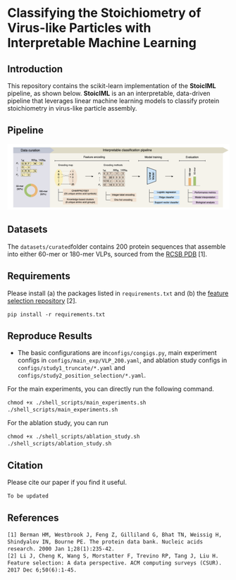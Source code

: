 # Classifying the Stoichiometry of Virus-like Particles with Interpretable Machine Learning

## Introduction 
This repository contains the scikit-learn implementation of the **StoicIML** pipeline, as shown below. **StoicIML** is an an interpretable, data-driven pipeline that leverages linear machine learning models to classify protein stoichiometry in virus-like particle assembly. 
## Pipeline
![VLP-workflow](image/VLP-workflow-7.png)

## Datasets
The ``datasets/curated``folder contains 200 protein sequences that assemble into either 60-mer or 180-mer VLPs, sourced from the [RCSB PDB](https://www.rcsb.org/) [1]. 

## Requirements
Please install (a) the packages listed in ``requirements.txt`` and (b) the [feature selection repository](https://github.com/jundongl/scikit-feature?tab=readme-ov-file) [2].
```
pip install -r requirements.txt
```

## Reproduce Results
* The basic configurations are in``configs/congigs.py``, main experiment configs in ``configs/main_exp/VLP_200.yaml``, and ablation study configs in ``configs/study1_truncate/*.yaml`` and ``configs/study2_position_selection/*.yaml``.

For the main experiments, you can directly run the following command.
```
chmod +x ./shell_scripts/main_experiments.sh
./shell_scripts/main_experiments.sh
```
For the ablation study, you can run
```
chmod +x ./shell_scripts/ablation_study.sh
./shell_scripts/ablation_study.sh
```

## Citation
Please cite our paper if you find it useful.
```
To be updated
```

## References
```
[1] Berman HM, Westbrook J, Feng Z, Gilliland G, Bhat TN, Weissig H, Shindyalov IN, Bourne PE. The protein data bank. Nucleic acids research. 2000 Jan 1;28(1):235-42.
[2] Li J, Cheng K, Wang S, Morstatter F, Trevino RP, Tang J, Liu H. Feature selection: A data perspective. ACM computing surveys (CSUR). 2017 Dec 6;50(6):1-45.
```
